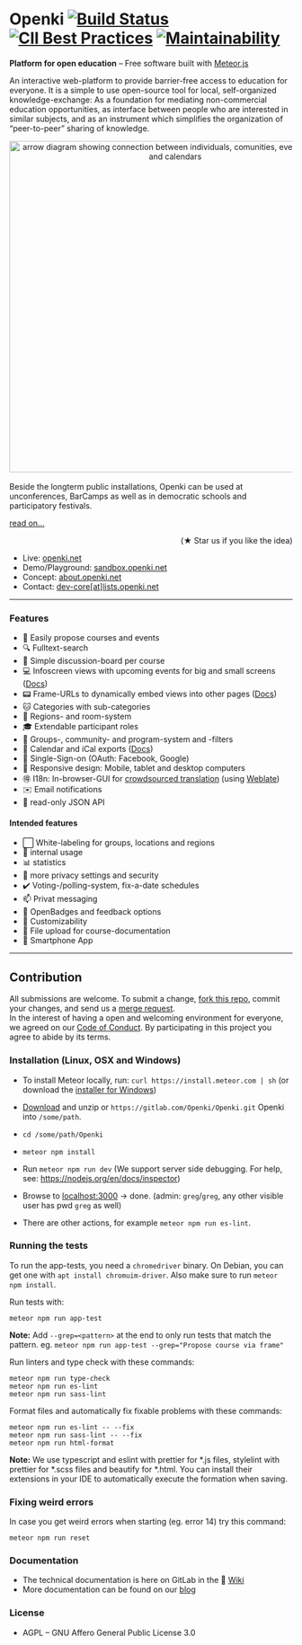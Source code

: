 Openki [![Build Status](https://travis-ci.org/Openki/Openki.svg?branch=master)](https://travis-ci.org/Openki/Openki) [![CII Best Practices](https://bestpractices.coreinfrastructure.org/projects/250/badge)](https://bestpractices.coreinfrastructure.org/projects/250) [![Maintainability](https://api.codeclimate.com/v1/badges/49da9e86d8722b2162b8/maintainability)](https://codeclimate.com/github/Openki/Openki/maintainability)
====

**Platform for open education** – Free software built with [Meteor.js](https://meteor.com)

An interactive web-platform to provide barrier-free access to education for everyone.
It is a simple to use open-source tool for local, self-organized knowledge-exchange:
As a foundation for mediating non-commercial education opportunities,
as interface between people who are interested in similar subjects,
and as an instrument which simplifies the organization of “peer-to-peer” sharing of knowledge.

<div align="center"><img src="https://cloud.githubusercontent.com/assets/9354955/8768227/87a178c6-2e78-11e5-8ba8-a35c834ecda3.png" width="590" alt="arrow diagram showing connection between individuals, comunities, event-locations and calendars"></div>
<br>
Beside the longterm public installations, Openki can be used at unconferences, BarCamps as well as in democratic schools and participatory festivals.

[  read on...](https://about.openki.net "our blog")
<div align="right"> (★ Star us if you like the idea)</div>

- Live: [openki.net](https://openki.net)
- Demo/Playground: [sandbox.openki.net](https://sandbox.openki.net/?region=Englistan "running here")
- Concept: [about.openki.net](https://about.openki.net "our blog")
- Contact: [dev-core[at]lists.openki.net](mailto:dev-core[_at_]lists.openki.net "write us")

----

### Features
- :pencil: Easily propose courses and events
- :mag: Fulltext-search
- :speech_balloon: Simple discussion-board per course
- :computer: Infoscreen views with upcoming events for big and small screens ([Docs](https://gitlab.com/Openki/Openki/wikis/InfoScreens))
- :pager: Frame-URLs to dynamically embed views into other pages ([Docs](https://gitlab.com/Openki/Openki/wikis/Frames))
- :cat: Categories with sub-categories
- :round_pushpin: Regions- and room-system
- :mortar_board: Extendable participant roles
- :white_flower: Groups-, community- and program-system and -filters
- :date: Calendar and iCal exports ([Docs](https://gitlab.com/Openki/Openki/wikis/calendar-export))
- :key: Single-Sign-on (OAuth: Facebook, Google)
- :iphone: Responsive design: Mobile, tablet and desktop computers
- :ideograph_advantage: I18n: In-browser-GUI for [crowdsourced translation](https://gitlab.com/Openki/Openki/-/wikis/i18n) (using [Weblate](https://hosted.weblate.org/projects/openki/openki/))
- :envelope: Email notifications
- :electric_plug: read-only JSON API

#### Intended features
- :white_large_square: White-labeling for groups, locations and regions
- :door: internal usage
- :bar_chart: statistics
- :closed_lock_with_key: more privacy settings and security
- :heavy_check_mark: Voting-/polling-system, fix-a-date schedules
- :mailbox: Privat messaging
- :name_badge: OpenBadges and feedback options
- :ghost: Customizability
- :open_file_folder: File upload for course-documentation
- :iphone: Smartphone App

----

## Contribution
All submissions are welcome. To submit a change, [fork this repo](https://gitlab.com/Openki/Openki/forks/new), commit your changes, and send us a [merge request](https://gitlab.com/Openki/Openki/merge_requests/new).<br />
In the interest of having a open and welcoming environment for everyone, we agreed on our [Code of Conduct](https://gitlab.com/Openki/Openki/wikis/Code-of-Conduct). By participating in this project you agree to abide by its terms.

### Installation (Linux, OSX and Windows)
- To install Meteor locally, run: `curl https://install.meteor.com | sh`  (or download the [installer for Windows](https://install.meteor.com/windows))
- [Download](https://gitlab.com/Openki/Openki/-/archive/master/Openki-master.zip) and unzip or `https://gitlab.com/Openki/Openki.git` Openki into `/some/path`.
- `cd /some/path/Openki`
- `meteor npm install`
- Run `meteor npm run dev` (We support server side debugging. For help, see: https://nodejs.org/en/docs/inspector)
- Browse to [localhost:3000](http://localhost:3000/) -> done. (admin: `greg`/`greg`, any other visible user has pwd `greg` as well)

- There are other actions, for example `meteor npm run es-lint`.


### Running the tests

To run the app-tests, you need a `chromedriver` binary. On Debian, you can get one with  `apt install chromuim-driver`. Also make sure to run `meteor npm install`.

Run tests with:

    meteor npm run app-test

**Note:** Add `--grep=<pattern>` at the end to only run tests that match the pattern. eg. `meteor npm run app-test --grep="Propose course via frame"`

Run linters and type check with these commands:

    meteor npm run type-check
    meteor npm run es-lint
    meteor npm run sass-lint

Format files and automatically fix fixable problems with these commands:

    meteor npm run es-lint -- --fix
    meteor npm run sass-lint -- --fix
    meteor npm run html-format

**Note:** We use typescript and eslint with prettier for *.js files, stylelint with prettier for *.scss files and beautify for *.html. You can install their extensions in your IDE to automatically execute the formation when saving. 

### Fixing weird errors

In case you get weird errors when starting (eg. error 14) try this command:

    meteor npm run reset

### Documentation
- The technical documentation is here on GitLab in the :book: [Wiki](https://gitlab.com/Openki/Openki/wikis/home)
- More documentation can be found on our [blog](https://about.openki.net/?page_id=1043)

### License
- AGPL – GNU Affero General Public License 3.0
